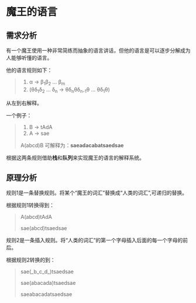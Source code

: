 # 魔王的语言

## 需求分析

有一个魔王使用一种非常简练而抽象的语言讲话，但他的语言是可以逐步分解成为人能够听懂的语言。

他的语言规则如下：

>1.  α -> β<sub>1</sub>β<sub>2</sub> ... β<sub>m</sub>
>2.  (θδ<sub>1</sub>δ<sub>2</sub> ... δ<sub>n</sub> -> θδ<sub>n</sub>θδ<sub>n-1</sub>θ ... θδ<sub>1</sub>θ)

从左到右解释。

一个例子：

>1.  B -> tAdA
>2.  A -> sae
>
>A(abcd)B 可解释为：**saeadacabatsaedsae**

根据这两条规则借助**栈**和**队列**来实现魔王的语言的解释系统。

## 原理分析

规则1是一条替换规则。将某个“魔王的词汇”替换成“人类的词汇”,可递归的替换。

根据规则1转换得到：

>A(abcd)tAdA
>
>sae(abcd)tsaedsae

规则2是一条插入规则。将“人类的词汇”的第一个字母插入后面的每一个字母的前后。

根据规则2转换的到：

>sae(\_b\_c\_d\_)tsaedsae
>
>sae(abacada)tsaedsae
>
>saeabacadatsaedsae
